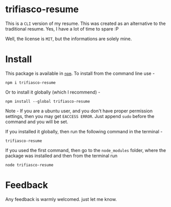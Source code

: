 # trifiasco-resume

This is a `CLI` version of my resume. This was created as an alternative to the traditional resume. Yes, I have a lot of time to spare :P 

Well, the license is `MIT`, but the informations are solely mine.

# Install

This package is available in [`npm`](https://www.npmjs.com/package/trifiasco-resume). To install from the command line use - 

```
npm i trifiasco-resume
``` 

Or to install it globally (which I recommend) - 

```
npm install --global trifiasco-resume
```

Note - If you are a ubuntu user, and you don't have proper permission settings, then you may get `EACCESS ERROR`. Just append `sudo` before the command and you will be set.

If you installed it globally, then run the following command in the terminal - 
```
trifiasco-resume
```
If you used the first command, then go to the `node_modules` folder, where the package was installed and then from the terminal run 
```
node trifiasco-resume
```

# Feedback

Any feedback is warmly welcomed. just let me know.